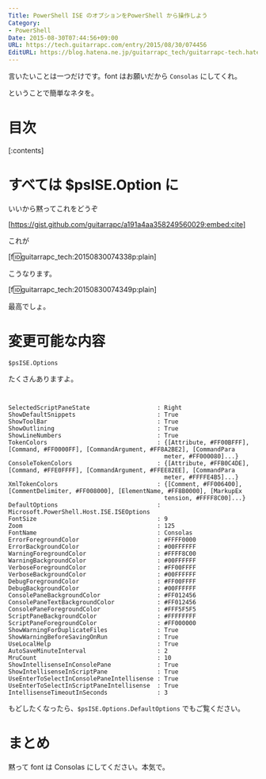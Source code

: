 ```yaml
---
Title: PowerShell ISE のオプションをPowerShell から操作しよう
Category:
- PowerShell
Date: 2015-08-30T07:44:56+09:00
URL: https://tech.guitarrapc.com/entry/2015/08/30/074456
EditURL: https://blog.hatena.ne.jp/guitarrapc_tech/guitarrapc-tech.hatenablog.com/atom/entry/6653458415119490159
---
```


言いたいことは一つだけです。font はお願いだから ```Consolas``` にしてくれ。

ということで簡単なネタを。

# 目次

[:contents]

# すべては $psISE.Option に

いいから黙ってこれをどうぞ

[https://gist.github.com/guitarrapc/a191a4aa358249560029:embed:cite]

これが

[f:id:guitarrapc_tech:20150830074338p:plain]

こうなります。

[f:id:guitarrapc_tech:20150830074349p:plain]

最高でしょ。

# 変更可能な内容

```
$psISE.Options
```

たくさんありますよ。

```


SelectedScriptPaneState                   : Right
ShowDefaultSnippets                       : True
ShowToolBar                               : True
ShowOutlining                             : True
ShowLineNumbers                           : True
TokenColors                               : {[Attribute, #FF00BFFF], [Command, #FF0000FF], [CommandArgument, #FF8A2BE2], [CommandPara
                                            meter, #FF000080]...}
ConsoleTokenColors                        : {[Attribute, #FFB0C4DE], [Command, #FFE0FFFF], [CommandArgument, #FFEE82EE], [CommandPara
                                            meter, #FFFFE4B5]...}
XmlTokenColors                            : {[Comment, #FF006400], [CommentDelimiter, #FF008000], [ElementName, #FF8B0000], [MarkupEx
                                            tension, #FFFF8C00]...}
DefaultOptions                            : Microsoft.PowerShell.Host.ISE.ISEOptions
FontSize                                  : 9
Zoom                                      : 125
FontName                                  : Consolas
ErrorForegroundColor                      : #FFFF0000
ErrorBackgroundColor                      : #00FFFFFF
WarningForegroundColor                    : #FFFF8C00
WarningBackgroundColor                    : #00FFFFFF
VerboseForegroundColor                    : #FF00FFFF
VerboseBackgroundColor                    : #00FFFFFF
DebugForegroundColor                      : #FF00FFFF
DebugBackgroundColor                      : #00FFFFFF
ConsolePaneBackgroundColor                : #FF012456
ConsolePaneTextBackgroundColor            : #FF012456
ConsolePaneForegroundColor                : #FFF5F5F5
ScriptPaneBackgroundColor                 : #FFFFFFFF
ScriptPaneForegroundColor                 : #FF000000
ShowWarningForDuplicateFiles              : True
ShowWarningBeforeSavingOnRun              : True
UseLocalHelp                              : True
AutoSaveMinuteInterval                    : 2
MruCount                                  : 10
ShowIntellisenseInConsolePane             : True
ShowIntellisenseInScriptPane              : True
UseEnterToSelectInConsolePaneIntellisense : True
UseEnterToSelectInScriptPaneIntellisense  : True
IntellisenseTimeoutInSeconds              : 3
```


もどしたくなったら、```$psISE.Options.DefaultOptions``` でもご覧ください。

# まとめ

黙って font は Consolas にしてください。本気で。
